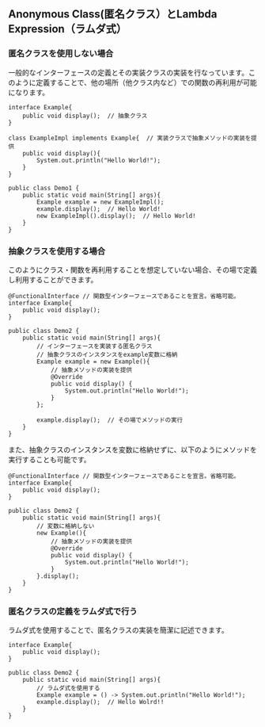 ## Anonymous Class(匿名クラス）とLambda Expression（ラムダ式）
### 匿名クラスを使用しない場合
一般的なインターフェースの定義とその実装クラスの実装を行なっています。このように定義することで、他の場所（他クラス内など）での関数の再利用が可能になります。
```
interface Example{
    public void display();  // 抽象クラス
}

class ExampleImpl implements Example{  // 実装クラスで抽象メソッドの実装を提供
    public void display(){
        System.out.println("Hello World!");
    }
}

public class Demo1 {
    public static void main(String[] args){
        Example example = new ExampleImpl();
        example.display();  // Hello World!
        new ExampleImpl().display();  // Hello World!
    }
}
```

### 抽象クラスを使用する場合
このようにクラス・関数を再利用することを想定していない場合、その場で定義し利用することができます。
```
@FunctionalInterface // 関数型インターフェースであることを宣言。省略可能。
interface Example{
    public void display();
}

public class Demo2 {
    public static void main(String[] args){
        // インターフェースを実装する匿名クラス
        // 抽象クラスのインスタンスをexample変数に格納
        Example example = new Example(){
            // 抽象メソッドの実装を提供
            @Override
            public void display() {
                System.out.println("Hello World!");
            }
        };

        example.display();  // その場でメソッドの実行
    }
}
```
また、抽象クラスのインスタンスを変数に格納せずに、以下のようにメソッドを実行することも可能です。
```
@FunctionalInterface // 関数型インターフェースであることを宣言。省略可能。
interface Example{
    public void display();
}

public class Demo2 {
    public static void main(String[] args){
        // 変数に格納しない
        new Example(){ 
            // 抽象メソッドの実装を提供
            @Override
            public void display() {
                System.out.println("Hello World!");
            }
        }.display();
    }
}
```
### 匿名クラスの定義をラムダ式で行う
ラムダ式を使用することで、匿名クラスの実装を簡潔に記述できます。
```
interface Example{
    public void display();
}

public class Demo2 {
    public static void main(String[] args){
        // ラムダ式を使用する
        Example example = () -> System.out.println("Hello World!");
        example.display();  // Hello Wolrd!!
    }
}
```


